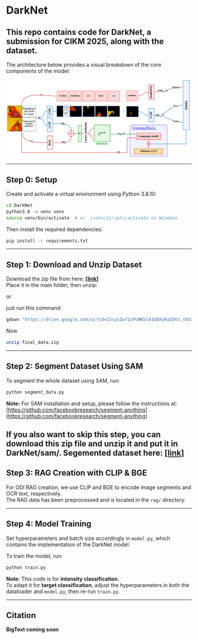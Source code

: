 # DarkNet  

This repo contains code for **DarkNet**, a submission for **CIKM 2025**, along with the dataset.
---

The architecture below provides a visual breakdown of the core components of the model:

![Model Architecture](rag/darknet.jpg)

---
## Step 0: Setup

Create and activate a virtual environment using Python 3.8.10:

```bash
cd DarkNet
python3.8 -m venv venv
source venv/bin/activate  # or .\venv\Scripts\activate on Windows
```

Then install the required dependencies:

```bash
pip install -r requirements.txt
```

---

## Step 1: Download and Unzip Dataset

Download the zip file from here: **[[link](https://drive.google.com/file/d/1ScysZw71sPuMKbl41U0XyRaI9tn_nbV3/view?usp=sharing)]**  
Place it in the main folder, then unzip:

or 

just run this command:

```bash
gdown "https://drive.google.com/uc?id=1ScysZw71sPuMKbl41U0XyRaI9tn_nbV3"
```
Now
```bash
unzip final_data.zip
```

---

## Step 2: Segment Dataset Using SAM

To segment the whole dataset using SAM, run:

```bash
python segment_data.py
```

**Note:** For SAM installation and setup, please follow the instructions at:  
[https://github.com/facebookresearch/segment-anything](https://github.com/facebookresearch/segment-anything)


If you also want to skip this step, you can download this zip file and unzip it and put it in DarkNet/sam/.
Segemented dataset here: **[[link](https://drive.google.com/file/d/1vzOKmLz7dvdoHR0GJO0Q3qosi8EAlh-I/view?usp=sharing)]** 
---

## Step 3: RAG Creation with CLIP & BGE

For ODI RAG creation, we use CLIP and BGE to encode image segments and OCR text, respectively.  
The RAG data has been preprocessed and is located in the `rag/` directory.

---

## Step 4: Model Training

Set hyperparameters and batch size accordingly in `model.py`, which contains the implementation of the DarkNet model.

To train the model, run:

```bash
python train.py
```

**Note:** This code is for **intensity classification**.  
To adapt it for **target classification**, adjust the hyperparameters in both the dataloader and `model.py`, then re-run `train.py`.

---

## Citation

**BigText coming soon**
